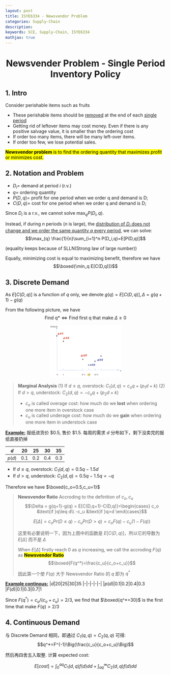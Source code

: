 ```yaml
---
layout: post
title: ISYE6334 - Newsvendor Problem
categories: Supply-Chain
description:
keywords: SCE, Supply-Chain, ISYE6334
mathjax: true
---
```


<center>

# Newsvender Problem - Single Period Inventory Policy
</center>

## 1. Intro
Consider perishable items such as fruits
- These perishable items should be <u>removed</u> at the end of each <u>single period</u>
- Getting rid of leftover items may cost money. Even if there is any positive salvage value, it is smaller than the ordering cost
- If order too many items, there will be many left-over items.
- If order too few, we lose potential sales.

<span style="background-color: yellow; color: black;">**Newsvendor problem** is to find the ordering quantity that maximizes profit or minimizes cost.</span>


## 2. Notation and Problem
- $D_i=$ demand at period $i$ (r.v.)
- $q=$ ordering quantity
- $P(D,q)=$ profit for one period when we order q and demand is D;
- $C(D,q)=$ cost for one period when we order q and demand is D;

Since $D_i$ is a r.v., we cannot solve $\max_q P(D_i,q)$.

Instead, if during $n$ periods ($n$ is large), the <u>distribution of $D_i$ does not change and we order the same quantity $q$ every period</u>, we can solve:
$$\max_{q} \frac{1}{n}\sum_{i=1}^n P(D_i,q)=E[P(D,q)]$$

(equality keeps because of SLLN(Strong law of large number))

Equally, minimizing cost is equal to maximizing benefit, therefore we have
$$\boxed{\min_q E[C(D,q)]}$$

## 3. Discrete Demand
As $E[C(D,q)]$ is a function of $q$ only, we denote $g(q)=E[C(D,q)], \Delta=g(q+1)-g(q)$

From the following picture, we have
$$\text{Find q*}\iff\text{Find first q that make }\Delta\geq 0$$
<center>
    <img src="/images/2022-11/pic0419.jpeg" width="45%">
</center>

> **Marginal Analysis**
> (1) If $d\leq q$, overstock: $C_1(d,q)=c_oq+(p_1d+k)$
> (2) If $d> q$, understock: $C_2(d,q)=-c_uq+(p_2d+k)$
> - $c_o$ is called overage cost: how much do we **lost** when ordering one more item in overstock case
> - $c_u$ is called underage cost: how much do we **gain** when ordering one more item in understock case

**<u>Example:</u>** 报纸进货价 \$0.5, 售价 \$1.5. 每周的需求 $d$ 分布如下，剩下没卖完的报纸直接扔掉

|$d$|20|25|30|35
|-|-|-|-|-|
|$p(d)$|0.1|0.2|0.4|0.3

- If $d\leq q$, overstock: $C_1(d,q)=0.5q-1.5d$
- If $d>q$, understock: $C_2(d,q)=0.5q-1.5q=-q$

Therefore we have $\boxed{c_o=0.5,c_u=1}$

> **Newsvendor Ratio**
> Accroding to the definition of $c_o,c_u$
> $$\Delta = g(q+1)-g(q) = E[C(D,q+1)-C(D,q)]=\begin{cases}
c_o &\text{if }q\leq d\\
-c_u &\text{if }q>d
\end{cases}$$
>
> $$E[\Delta]=c_oPr(D\leq q)-c_uPr(D>q)=c_oF(q)-c_u(1-F(q))$$
> 
> 这里有必要说明一下，因为上图中的函数是 $E[C(D,q)]$，所以它的导数为 $E[\Delta]$ 而不是 $\Delta$
> 
> When $E[\Delta]$ firstly reach 0 as $q$ increasing, we call the accroding $F(q)$ as <span style="background-color: yellow; color: black;">**Newsvendor Ratio**</span>
> $$\boxed{F(q^*)=\frac{c_u}{c_o+c_u}}$$
> 
> 因此第一个使 $F(q)$ 大于 Newsvendor Ratio 的 $q$ 即为 $q^*$

**<u>Example continous:</u>**
|$d$|20|25|30|35
|-|-|-|-|-|
|$p(d)$|0.1|0.2|0.4|0.3
|$F(d)$|0.1|0.3|0.7|1

Since $F(q^*)=c_u/(c_o+c_u)=2/3$, we find that $\boxed{q^*=30}$ is the first time that make $F(q)>2/3$


## 4. Continuous Demand

与 Discrete Demand 相同，即通过 $C_1(q,q)=C_2(q,q)$ 可得:
$$q^*=F^{-1}\Big(\frac{c_u}{c_o+c_u}\Big)$$

然后再四舍五入取整. 计算 expected cost:

$$E[cost]=\int_0^{aq}C_1(d,q)f(d)dd + \int_{aq}^{\infty}C_2(d,q)f(d)dd$$